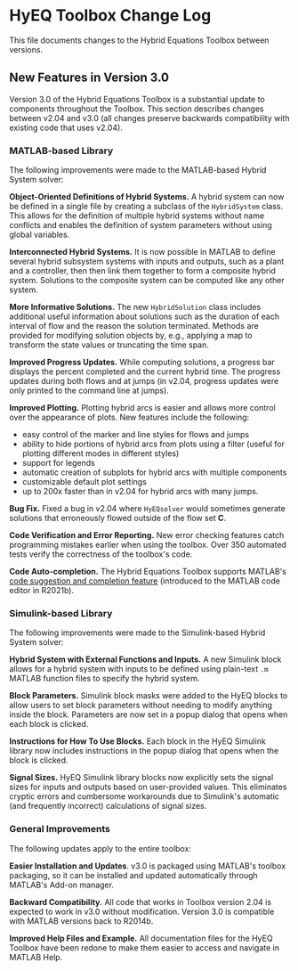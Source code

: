 # HyEQ Toolbox Change Log

This file documents changes to the Hybrid Equations Toolbox between versions.

## New Features in Version 3.0
Version 3.0 of the Hybrid Equations Toolbox is a substantial update to 
components throughout the Toolbox. This section describes changes between v2.04 and v3.0 (all changes preserve backwards compatibility with existing code that uses v2.04).

### **MATLAB-based Library**
 
 The following improvements were made to the MATLAB-based Hybrid System solver:

 **Object-Oriented Definitions of Hybrid Systems.** A hybrid system can now 
 be defined in a single file by creating a subclass of the `HybridSystem` class. 
 This allows for the definition of multiple hybrid systems without name conflicts 
 and enables the definition of system parameters without using global variables.
 
 **Interconnected Hybrid Systems.** It is now possible in MATLAB to define 
 several hybrid subsystem systems with inputs and outputs, such as a plant and 
 a controller, then then link them together to form a composite hybrid system. 
 Solutions to the composite system can be computed like any other system.
 
 **More Informative Solutions.** The new `HybridSolution` class includes additional 
 useful information about solutions such as the duration of each interval of 
 flow and the reason the solution terminated. Methods are provided for modifying 
 solution objects by, e.g., applying a map to transform the state values or truncating the time span. 
 
 **Improved Progress Updates.** While computing solutions, a progress bar displays 
 the percent completed and the current hybrid time. The progress updates during 
 both flows and at jumps (in v2.04, progress updates were only printed to the 
 command line at jumps).
 
 **Improved Plotting.** Plotting hybrid arcs is easier and allows more control over the appearance of plots. New features include the following:
 
 - easy control of the marker and line styles for flows and jumps
 - ability to hide portions of hybrid 
 arcs from plots using a filter (useful for plotting different modes in different 
 styles)
 - support for legends
 - automatic creation of subplots for hybrid 
 arcs with multiple components
 - customizable default plot settings
 - up to 200x faster than in v2.04 for hybrid arcs with many jumps.
 
 **Bug Fix.** Fixed a bug in v2.04 where `HyEQsolver` would sometimes 
 generate solutions that erroneously flowed outside of the flow set **C**.
 
 **Code Verification and Error Reporting.** New error checking features catch programming mistakes earlier when using the toolbox. Over 350 automated tests verify the correctness of the toolbox's code.
 
 **Code Auto-completion.** The Hybrid Equations Toolbox supports MATLAB's [code suggestion and completion feature](https://www.mathworks.com/help/releases/R2021b/matlab/matlab_env/check-syntax-as-you-type.html#bswj2of-1) (introduced to the MATLAB code editor in R2021b).

 ### **Simulink-based Library**
 
 The following improvements were made to the Simulink-based 
 Hybrid System solver:
 
 **Hybrid System with External Functions and Inputs.** A new Simulink block
 allows for a hybrid system with inputs to be defined using plain-text `.m` 
 MATLAB function files to specify the hybrid system.
 
 **Block Parameters.** Simulink block masks were added to the
 HyEQ blocks to allow users to set block parameters without needing to modify
 anything inside the block. Parameters are now set in a popup dialog that opens
 when each block is clicked.
 
 **Instructions for How To Use Blocks.** Each block in the HyEQ Simulink library
 now includes instructions in the popup dialog that opens when the block is
 clicked.
 
 **Signal Sizes.** HyEQ Simulink library blocks now explicitly sets the signal sizes for inputs and outputs based on user-provided values. This eliminates cryptic errors and cumbersome workarounds due to Simulink's automatic (and frequently incorrect) calculations of signal sizes.


 ### **General Improvements**
 
 The following updates apply to the entire toolbox:

 **Easier Installation and Updates**. v3.0 is packaged using MATLAB's toolbox packaging, so it can be installed and updated automatically through MATLAB's Add-on manager.
 
 **Backward Compatibility.** All code that works in Toolbox version 2.04 is expected to work in v3.0 without modification. Version 3.0 is compatible with MATLAB versions back to R2014b.
 
 **Improved Help Files and Example.** All documentation files for the HyEQ Toolbox have been redone to make them easier to access and navigate in MATLAB Help.
